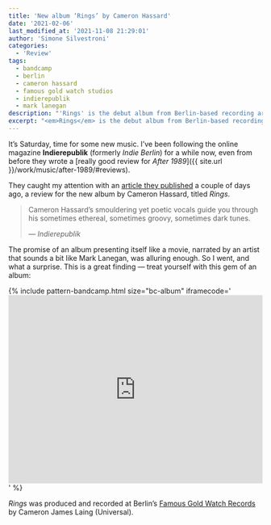 ```yaml
---
title: 'New album ‘Rings’ by Cameron Hassard'
date: '2021-02-06'
last_modified_at: '2021-11-08 21:29:01'
author: 'Simone Silvestroni'
categories:
  - 'Review'
tags:
  - bandcamp
  - berlin
  - cameron hassard
  - famous gold watch studios
  - indierepublik
  - mark lanegan
description: "'Rings' is the debut album from Berlin-based recording artist and multi-instrumentalist Cameron Hassard."
excerpt: "<em>Rings</em> is the debut album from Berlin-based recording artist and multi-instrumentalist Cameron Hassard."
---
```

It’s Saturday, time for some new music. I’ve been following the online magazine **Indierepublik** (formerly <em>Indie Berlin</em>) for a while now, even from before they wrote a [really good review for _After 1989_]({{ site.url }}/work/music/after-1989/#reviews).

They caught my attention with an [article they published](https://www.indierepublik.com/music/cameron-hassard-releases-his-debut-mini-album-rings-and-it-packs-a-punch/) a couple of days ago, a review for the new album by Cameron Hassard, titled _Rings_.

> Cameron Hassard’s smouldering yet poetic vocals guide you through his sometimes ethereal, sometimes groovy, sometimes dark tunes.
> 
> <cite>— Indierepublik</cite>

The promise of an album presenting itself like a movie, narrated by an artist that sounds a bit like Mark Lanegan, was alluring enough. So I went, and what a surprise. This is a great finding — treat yourself with this gem of an album:

{% include pattern-bandcamp.html size="bc-album" iframecode='<iframe style="border: 0; width: 100%; height: 373px;" src="https://bandcamp.com/EmbeddedPlayer/album=4166563329/size=large/bgcol=ffffff/linkcol=333333/artwork=small/transparent=true/" seamless><a href="https://cameronhassard.bandcamp.com/album/rings-2">Rings by Cameron Hassard</a></iframe>' %}

_Rings_ was produced and recorded at Berlin’s [Famous Gold Watch Records](https://thefamousgoldwatch.com/) by Cameron James Laing (Universal).